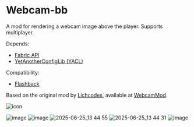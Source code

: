 # Webcam-bb
A mod for rendering a webcam image above the player. Supports multiplayer.

Depends:
- [Fabric API](https://modrinth.com/mod/fabric-api)
- [YetAnotherConfigLib (YACL)](https://modrinth.com/mod/yacl)

Compatibility:
- [Flashback](https://modrinth.com/mod/flashback)

Based on the original mod by [Lichcodes](https://github.com/Lichcodes), available at [WebcamMod](https://github.com/Lichcodes/WebcamMod).

![icon](https://github.com/user-attachments/assets/e93856f0-6859-44e9-b27d-fbf00a0c6c88)

![image](https://github.com/user-attachments/assets/c617e26c-86dd-4906-9176-cb6a00572d3f)
![image](https://github.com/user-attachments/assets/f62dd1f6-e1eb-4e2d-8663-c4fa0bfef3ed)
![2025-06-25_13 44 55](https://github.com/user-attachments/assets/1b22d047-cb15-4bd4-bfa9-b96c41ed71bf)
![2025-06-25_13 44 31](https://github.com/user-attachments/assets/1ac96798-9195-4757-99e4-5512d8bffc06)
![image](https://github.com/user-attachments/assets/b8fd1891-cc6f-4c90-91ab-1d2c73530481)


